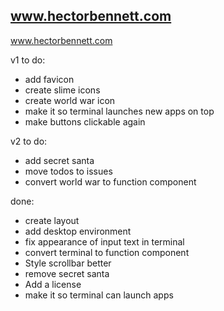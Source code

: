## www.hectorbennett.com

www.hectorbennett.com

v1 to do:

- add favicon
- create slime icons
- create world war icon
- make it so terminal launches new apps on top
- make buttons clickable again


v2 to do:

- add secret santa
- move todos to issues
- convert world war to function component

done:

- create layout
- add desktop environment
- fix appearance of input text in terminal
- convert terminal to function component
- Style scrollbar better
- remove secret santa
- Add a license
- make it so terminal can launch apps
